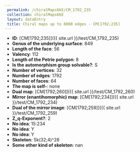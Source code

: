 ```yaml
--- 
 permalink: /chiralMaps6kE/CM_1792_235 
 collection: chiralMaps6kE
 layout: dataEntry
 title: Chiral maps up to 6000 edges - CM[1792;235]
---
```


- **ID**: [CM[1792;235]]({{ site.url }}/test/CM_1792_235)
- **Genus of the underlying surface**: 849
- **Length of the face**: 56
- **Valency**: 112
- **Length of the Petrie polygon**: 8
- **Is the automorphism group solvable?**: S
- **Number of vertices**: 32
- **Number of edges**: 1792
- **Number of faces**: 64
- **The map is self-**: none
- **Dual map**: [CM[1792;260]]({{ site.url }}/test/CM_1792_260)
- **Mirror (enantihomorphic) map**: [CM[1792;234]]({{ site.url }}/test/CM_1792_234)
- **Dual of the mirror image**: [CM[1792;259]]({{ site.url }}/test/CM_1792_259)
- **Z_q-Exponent?**: 2
- **No idea**:  15:234
- **No idea**: Y
- **No idea**: Y
- **Skeleton**: Sk(32;4)^28
- **Some other kind of skeleton**: nan
